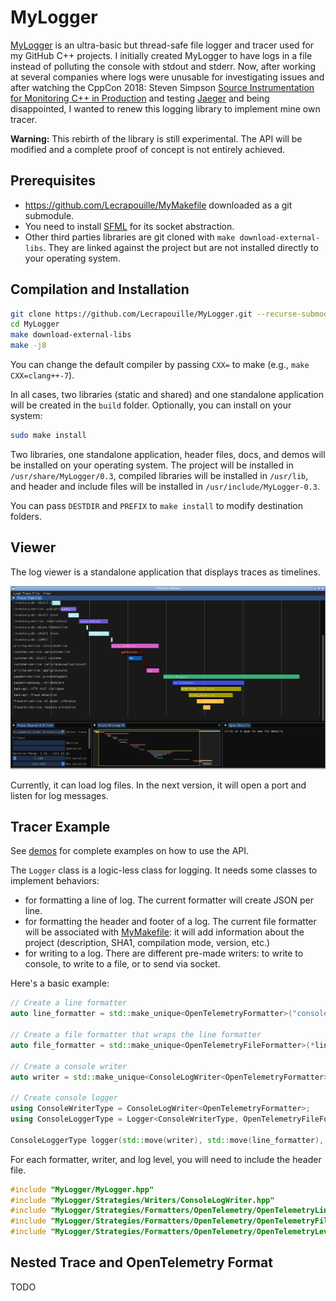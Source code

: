 # MyLogger

[MyLogger](https://github.com/Lecrapouille/MyLogger)
is an ultra-basic but thread-safe file logger and tracer used for my GitHub C++ projects.
I initially created MyLogger to have logs in a file instead of polluting the console with
stdout and stderr. Now, after working at several companies where logs were unusable for investigating
issues and after watching the CppCon 2018: Steven Simpson [Source Instrumentation for Monitoring C++ in Production](https://www.youtube.com/watch?v=0WgC5jnrRx8) and testing [Jaeger](https://www.jaegertracing.io/)
and being disappointed, I wanted to renew this logging library to implement mine own tracer.

**Warning:** This rebirth of the library is still experimental. The API will be modified and a complete proof of concept is not entirely achieved.

## Prerequisites

- https://github.com/Lecrapouille/MyMakefile downloaded as a git submodule.
- You need to install [SFML](https://www.sfml-dev.org/) for its socket abstraction.
- Other third parties libraries are git cloned with `make download-external-libs`. They are linked against the project but are not installed directly to your operating system.

## Compilation and Installation

```bash
git clone https://github.com/Lecrapouille/MyLogger.git --recurse-submodules
cd MyLogger
make download-external-libs
make -j8
```

You can change the default compiler by passing `CXX=` to make (e.g., `make CXX=clang++-7`).

In all cases, two libraries (static and shared) and one standalone application will be created in the `build` folder. Optionally, you can install on your system:

```bash
sudo make install
```

Two libraries, one standalone application, header files, docs, and demos will be installed on your
operating system. The project will be installed in `/usr/share/MyLogger/0.3`,
compiled libraries will be installed in `/usr/lib`, and header and include files will be installed in `/usr/include/MyLogger-0.3`.

You can pass `DESTDIR` and `PREFIX` to `make install` to modify destination folders.

## Viewer

The log viewer is a standalone application that displays traces as timelines.

![viewer](doc/pics/Viewer.png)

Currently, it can load log files. In the next version, it will open a port and listen for log messages.

## Tracer Example

See [demos](doc/demo) for complete examples on how to use the API.

The `Logger` class is a logic-less class for logging. It needs some classes to implement behaviors:

- for formatting a line of log. The current formatter will create JSON per line.
- for formatting the header and footer of a log. The current file formatter will be associated with [MyMakefile](https://github.com/Lecrapouille/MyMakefile): it will add information about the project (description, SHA1, compilation mode, version, etc.)
- for writing to a log. There are different pre-made writers: to write to console, to write to a file,
or to send via socket.

Here's a basic example:

```c++
// Create a line formatter
auto line_formatter = std::make_unique<OpenTelemetryFormatter>("console-service", "1.0.0");

// Create a file formatter that wraps the line formatter
auto file_formatter = std::make_unique<OpenTelemetryFileFormatter>(*line_formatter, "console.log");

// Create a console writer
auto writer = std::make_unique<ConsoleLogWriter<OpenTelemetryFormatter>>(*line_formatter);

// Create console logger
using ConsoleWriterType = ConsoleLogWriter<OpenTelemetryFormatter>;
using ConsoleLoggerType = Logger<ConsoleWriterType, OpenTelemetryFileFormatter, OpenTelemetryFormatter>;

ConsoleLoggerType logger(std::move(writer), std::move(line_formatter), std::move(file_formatter));
```

For each formatter, writer, and log level, you will need to include the header file.

```c++
#include "MyLogger/MyLogger.hpp"
#include "MyLogger/Strategies/Writers/ConsoleLogWriter.hpp"
#include "MyLogger/Strategies/Formatters/OpenTelemetry/OpenTelemetryLineFormatter.hpp"
#include "MyLogger/Strategies/Formatters/OpenTelemetry/OpenTelemetryFileFormatter.hpp"
#include "MyLogger/Strategies/Formatters/OpenTelemetry/OpenTelemetryLevel.hpp"
```

## Nested Trace and OpenTelemetry Format

TODO